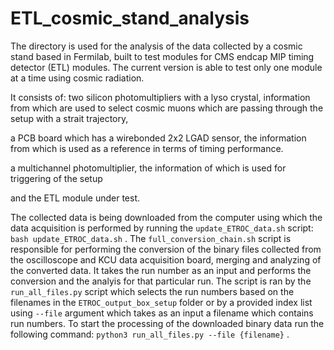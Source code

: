 # ETL_cosmic_stand_analysis
The directory is used for the analysis of the data collected by a cosmic stand based in Fermilab, 
built to test modules for CMS endcap MIP timing detector (ETL) modules. The current version is able to 
test only one module at a time using cosmic radiation.

It consists of:
two silicon photomultipliers with a lyso crystal, information from which are used 
to select cosmic muons which are passing through the setup with a strait trajectory, 

a PCB board which has a wirebonded 2x2 LGAD sensor, the information from which is used 
as a reference in terms of timing performance. 

a multichannel photomultiplier, the information of which is used for triggering of the 
setup

and the ETL module under test.

The collected data is being downloaded from the computer using which the data acquisition is 
performed by running the `update_ETROC_data.sh` script:
`bash update_ETROC_data.sh`
.
The `full_conversion_chain.sh` script is responsible for performing the conversion of the 
binary files collected from the oscilloscope and KCU data acquisition board, merging and 
analyzing of the converted data. It takes the run number as an input and performs the 
conversion and the analyis for that particular run. The script is ran by the `run_all_files.py` 
script which selects the run numbers based on the filenames in the `ETROC_output_box_setup` folder 
or by a provided index list using `--file` argument which takes as an input a filename which contains 
run numbers. To start the processing of the downloaded binary data run the following command:
`python3 run_all_files.py --file {filename}`
.